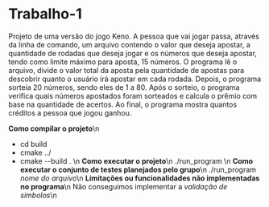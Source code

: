 # Trabalho-1

Projeto de uma versão do jogo Keno. A pessoa que vai jogar passa, através da linha de comando, um arquivo contendo o valor que deseja apostar, a quantidade de rodadas que deseja jogar e os números que deseja apostar, tendo como limite máximo para aposta, 15 números. O programa lê o arquivo, divide o valor total da aposta pela quantidade de apostas para descobrir quanto o usuário irá apostar em cada rodada. 
Depois, o programa sorteia 20 números, sendo eles de 1 a 80. Após o sorteio, o programa verifica quais números apostados foram sorteados e calcula o prêmio com base na quantidade de acertos. Ao final, o programa mostra quantos créditos a pessoa que jogou ganhou. 

**Como compilar o projeto**\n
- cd build
- cmake ../
- cmake --build . \n
**Como executar o projeto**\n
./run_program  \n
**Como executar o conjunto de testes planejados pelo grupo**\n
./run_program *nome do arquivo*\n
**Limitações ou funcionalidades não implementadas no programa**\n
Não conseguimos implementar a *validação de símbolos*\n
